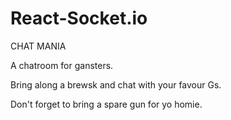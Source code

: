 # React-Socket.io

CHAT MANIA

A chatroom for gansters.

Bring along a brewsk and chat with your favour Gs. 

Don't forget to bring a spare gun for yo homie.